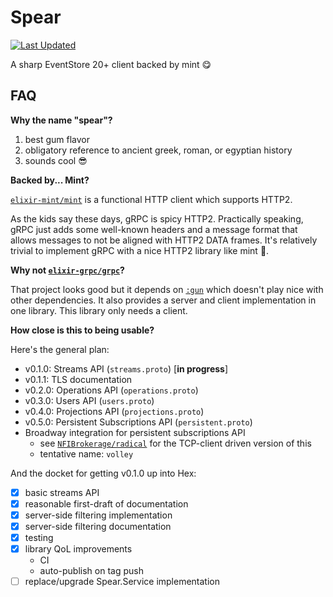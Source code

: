 # Spear

[![Last Updated](https://img.shields.io/github/last-commit/NFIBrokerage/spear.svg)](https://github.com/NFIBrokerage/spear/commits/main)

A sharp EventStore 20+ client backed by mint :yum:

## FAQ

**Why the name "spear"?**

1. best gum flavor
1. obligatory reference to ancient greek, roman, or egyptian history
1. sounds cool :sunglasses:

<!--

haven't added any formatter exports yet, but reserve the right

**Why is the formatter doing weird stuff to my definitions?**

No. It's just trying to do its job you leave it alone.

Every once in a while it needs a hint. After adding `:spear` to the
`deps/0` in your `mix.exs`, add this to the keyword list in
the `.formatter.exs` (creating if not already there):

```elixir
# formatter.exs
[
  import_deps: [:spear]
]
```

-->

**Backed by... Mint?**

[`elixir-mint/mint`](https://github.com/elixir-mint/mint) is a functional
HTTP client which supports HTTP2.

As the kids say these days, gRPC is spicy HTTP2. Practically speaking,
gRPC just adds some well-known headers and a message format that allows
messages to not be aligned with HTTP2 DATA frames.  It's relatively trivial
to implement gRPC with a nice HTTP2 library like mint :slightly_smiling_face:.

**Why not [`elixir-grpc/grpc`](https://github.com/elixir-grpc/grpc)?**

That project looks good but it depends on
[`:gun`](https://github.com/ninenines/gun) which doesn't play nice with
other dependencies. It also provides a server and client implementation in
one library. This library only needs a client.

<!--

Wanted to keep this #shade out of the online+viewable readme:

Also the code hygiene is... questionable 🤔
https://github.com/elixir-grpc/grpc/blob/eff8a8828d27ddd7f63a3c1dd5aae86246df215e/lib/grpc/adapter/gun.ex#L170-L262

-->

**How close is this to being usable?**

Here's the general plan:

- v0.1.0: Streams API (`streams.proto`) [**in progress**]
- v0.1.1: TLS documentation
- v0.2.0: Operations API (`operations.proto`)
- v0.3.0: Users API (`users.proto`)
- v0.4.0: Projections API (`projections.proto`)
- v0.5.0: Persistent Subscriptions API (`persistent.proto`)
- Broadway integration for persistent subscriptions API
    - see [`NFIBrokerage/radical`](https://github.com/NFIBrokerage/radical) for the TCP-client driven version of this
    - tentative name: `volley`

And the docket for getting v0.1.0 up into Hex:

- [x] basic streams API
- [x] reasonable first-draft of documentation
- [x] server-side filtering implementation
- [x] server-side filtering documentation
- [x] testing
- [x] library QoL improvements
    - CI
    - auto-publish on tag push
- [ ] replace/upgrade Spear.Service implementation
